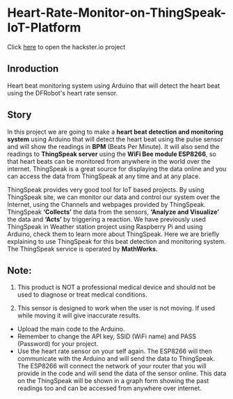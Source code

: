 # Heart-Rate-Monitor-on-ThingSpeak-IoT-Platform

Click [here](https://www.hackster.io/techmirtz/heart-rate-monitor-on-thingspeak-iot-platform-4977a8) to open the hackster.io project

## Inroduction

Heart beat monitoring system using Arduino that will detect the heart beat using the DFRobot's heart rate sensor.

## Story

In this project we are going to make a **heart beat detection and monitoring system** using Arduino that will detect the heart beat using the pulse sensor and will show the readings in **BPM** (Beats Per Minute). It will also send the readings to **ThingSpeak server** using the **WiFi Bee module ESP8266**, so that heart beats can be monitored from anywhere in the world over the internet. ThingSpeak is a great source for displaying the data online and you can access the data from ThingSpeak at any time and at any place.

ThingSpeak provides very good tool for IoT based projects. By using ThingSpeak site, we can monitor our data and control our system over the Internet, using the Channels and webpages provided by ThingSpeak. ThingSpeak **‘Collects’** the data from the sensors, **‘Analyze and Visualize’** the data and **‘Acts’** by triggering a reaction. We have previously used ThingSpeak in Weather station project using Raspberry Pi and using Arduino, check them to learn more about ThingSpeak. Here we are briefly explaining to use ThingSpeak for this beat detection and monitoring system. The ThingSpeak service is operated by **MathWorks.**

## Note:

1. This product is NOT a professional medical device and should not be used to diagnose or treat medical conditions.

2. This sensor is designed to work when the user is not moving. If used while moving it will give inaccurate results.

- Upload the main code to the Arduino.
- Remember to change the API key, SSID (WiFi name) and PASS (Password) for your project.
- Use the heart rate sensor on your self again.
The ESP8266 will then communicate with the Arduino and will send the data to ThingSpeak. The ESP8266 will connect the network of your router that you will provide in the code and will send the data of the sensor online. This data on the ThingSpeak will be shown in a graph form showing the past readings too and can be accessed from anywhere over internet.

